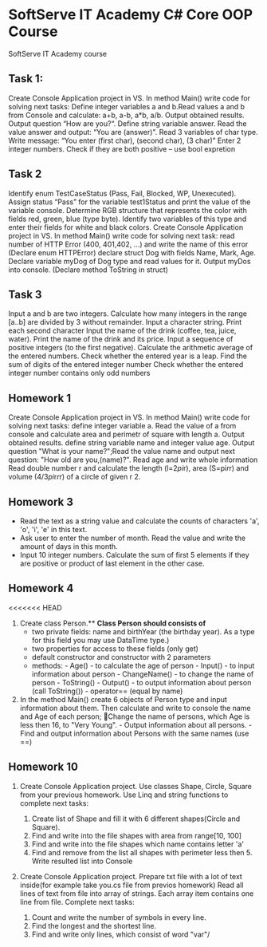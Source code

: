 # SoftServe IT Academy C# Core OOP Course
 SoftServe IT Academy course

## Task 1:
 
Create Console Application project in VS.
In method Main() write code for solving next tasks:
Define integer variables a and b.Read values a and b from Console and calculate: a+b, a-b, a*b, a/b. Output obtained results.
Output question “How are you?“. Define string variable answer. Read the value answer and output: “You are (answer)". 
Read 3 variables of char type. Write message: “You enter (first char), (second char), (3 char)”
Enter 2 integer numbers. Check if they are both positive – use bool expretion 

## Task 2

Identify enum TestCaseStatus (Pass, Fail, Blocked, WP, Unexecuted).  Assign status “Pass” for the variable  test1Status and print the value of the variable console.
Determine RGB structure that represents the color with fields red, green, blue (type byte). Identify two variables of this type and enter their fields for white and black colors.
Create Console Application project in VS.
   In method Main() write code for solving next task:
 read number of HTTP Error (400, 401,402, ...) and write the name of this error (Declare enum HTTPError)
declare struct Dog with fields Name, Mark, Age. Declare variable myDog of Dog type and read values for it. Output myDos into console. (Declare method ToString in struct)

## Task 3

Input a and b are two integers. Calculate how many integers in the range [a..b] are divided by 3 without remainder.
Input a character string. Print each second character
Input the name of the drink (coffee, tea, juice, water). Print the name of the drink and its price.
Input a sequence of positive integers (to the first negative). Calculate the arithmetic average of the entered numbers.
Check whether the entered year is a leap.
Find the sum of digits of the entered integer number
Check whether the entered integer number contains only odd numbers

## Homework 1

Create Console Application project in VS. In method Main() write code for solving next tasks:
define integer variable a. Read the value of a from console and calculate area and perimetr of square with length a. Output obtained results.
define string variable name and integer value age. Output question "What is your name?";Read the value name and output next question: "How old are you,(name)?". Read age and write whole information  
Read double number r and calculate the length (l=2*pi*r), area (S=pi*r*r) and volume (4/3*pi*r*r*r) of a circle of given r 2. 

## Homework 3

- Read the text as a string value and calculate the counts of characters 'a', 'o', 'i', 'e' in this text.
- Ask user to enter the number of month. Read the value and write the amount of days in this month.
- Input 10 integer numbers. Calculate the sum of first 5 elements if they are positive or product of last   element in  the other case.

## Homework 4

<<<<<<< HEAD
 1. Create class Person.**
    **Class Person should consists of**
    - two private fields: name and birthYear (the birthday year). As a type for this field you may use      DataTime type.)
    - two properties for access to these fields (only get)
    - default constructor and constructor with 2 parameters 
    - methods:
            - Age() - to calculate the age of person
            - Input() - to input information about person
            - ChangeName() - to change the name of person
            - ToString() 
            - Output() - to output information about person (call ToString())
            - operator== (equal by name)
  2. In the method Main() create 6 objects of Person type and input information about them.  Then calculate and write to console the name and Age of each person; Change the name of persons, which Age is less then 16, to "Very Young".
    - Output information about all persons. 
    - Find and output information about Persons with the same names (use ==)


## Homework 10

1.  Create Console Application project.
      Use classes Shape, Circle, Square from your previous homework.
      Use Linq and string functions to complete next tasks:
      1) Create list of Shape and fill it with 6 different shapes(Circle and Square).
      2) Find and write into the file shapes with area from range[10, 100]
      3) Find and write into the file shapes which name contains letter 'a'
      4) Find and remove from the list all shapes with perimeter less then 5. Write resulted list into Console

2.  Create Console Application project.
      Prepare txt file with a lot of text inside(for example take you.cs file from previos homework)
      Read all lines of text from file into array of strings.
      Each array item contains one line from file.
      Complete next tasks:
      1) Count and write the number of symbols in every line.
      2) Find the longest and the shortest line.
      3) Find and write only lines, which consist of word "var"/
